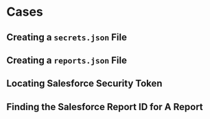 # Cases

## Creating a **`secrets.json`** File

## Creating a **`reports.json`** File 

## Locating Salesforce Security Token

## Finding the Salesforce Report ID for A Report 
